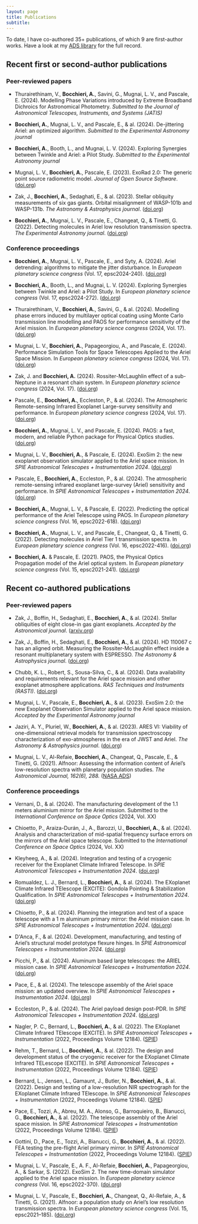 ```yaml
---
layout: page
title: Publications
subtitle:
---
```


To date, I have co-authored 35+ publications, of which 9 are first-author works. Have a look at my [ADS library](https://ui.adsabs.harvard.edu/user/libraries/Z4-J8aFXRCGsjBgtCHea2Q) for the full record.

## Recent first or second-author publications

### Peer-reviewed papers

- Thurairethinam, V., **Bocchieri, A.**, Savini, G., Mugnai, L. V., and Pascale, E. (2024).
  Modelling Phase Variations introduced by Extreme Broadband Dichroics for Astronomical Photometry. _Submitted to the Journal of Astronomical Telescopes, Instruments, and Systems (JATIS)_

- **Bocchieri, A.**, Mugnai, L. V., and Pascale, E., & al. (2024).
  De-jittering Ariel: an optimized algorithm. _Submitted to the Experimental Astronomy journal_

- **Bocchieri, A.**, Booth, L., and Mugnai, L. V. (2024).
  Exploring Synergies between Twinkle and Ariel: a Pilot Study. _Submitted to the Experimental Astronomy journal_

<!-- - **Bocchieri, A.**, Changeat, Q., Mugnai, L. V., and Pascale, E. (2024).
    taurex-emcee: automated, parallelized atmospheric retrievals with TauREx 3.1 and the emcee sampler. *Submitted to JOSS* -->

- Mugnai, L. V., **Bocchieri, A.**, Pascale, E. (2023).
  ExoRad 2.0: The generic point source radiometric model. _Journal of Open Source Software_. ([doi.org](https://doi.org/10.21105/joss.05348))

- Zak, J., **Bocchieri, A.**, Sedaghati, E., & al. (2023).
  Stellar obliquity measurements of six gas giants. Orbital misalignment of WASP-101b and WASP-131b. _The Astronomy & Astrophysics journal_. ([doi.org](https://ui.adsabs.harvard.edu/abs/2024arXiv240315631Z))

- **Bocchieri, A.**, Mugnai, L. V., Pascale, E., Changeat, Q., & Tinetti, G. (2022).
  Detecting molecules in Ariel low resolution transmission spectra. _The Experimental Astronomy journal_. ([doi.org](https://doi.org/10.1007/s10686-023-09911-x))

### Conference proceedings

- **Bocchieri, A.**, Mugnai, L. V., Pascale, E., and Syty, A. (2024).
  Ariel detrending: algorithms to mitigate the jitter disturbance. In _European planetary science congress_ (Vol. 17, epsc2024-240). ([doi.org](https://doi.org/10.5194/epsc2024-240))

- **Bocchieri, A.**, Booth, L., and Mugnai, L. V. (2024).
  Exploring Synergies between Twinkle and Ariel: a Pilot Study. In _European planetary science congress_ (Vol. 17, epsc2024-272). ([doi.org](https://doi.org/10.5194/epsc2024-272))

- Thurairethinam, V., **Bocchieri, A.**, Savini, G., & al. (2024).
  Modelling phase errors induced by multilayer optical coating using Monte Carlo transmission line modelling and PAOS for performance sensitivity of the Ariel mission. In _European planetary science congress_ (2024, Vol. 17). ([doi.org](https://doi.org/10.5194/epsc2024-1199))

- Mugnai, L. V., **Bocchieri, A.**, Papageorgiou, A., and Pascale, E. (2024).
  Performance Simulation Tools for Space Telescopes Applied to the Ariel Space Mission. In _European planetary science congress_ (2024, Vol. 17). ([doi.org](https://doi.org/10.5194/epsc2024-892))

- Zak, J. and **Bocchieri, A.** (2024).
  Rossiter-McLaughlin effect of a sub-Neptune in a resonant chain system.
  In _European planetary science congress_ (2024, Vol. 17). ([doi.org](https://doi.org/10.5194/epsc2024-47))

- Pascale, E., **Bocchieri, A.**, Eccleston, P., & al. (2024).
  The Atmospheric Remote-sensing Infrared Exoplanet Large-survey sensitivity and performance. In _European planetary science congress_ (2024, Vol. 17). ([doi.org](https://doi.org/10.5194/epsc2024-537))

- **Bocchieri, A.**, Mugnai, L. V., and Pascale, E. (2024).
  PAOS: a fast, modern, and reliable Python package for Physical Optics studies. ([doi.org](https://doi.org/10.1117/12.3018333))

- Mugnai, L. V., **Bocchieri, A.**, & Pascale, E. (2024).
  ExoSim 2: the new exoplanet observation simulator applied to the Ariel space mission. In _SPIE Astronomical Telescopes + Instrumentation 2024_. ([doi.org](https://doi.org/10.1117/12.3019036))

- Pascale, E., **Bocchieri, A.**, Eccleston, P., & al. (2024).
  The atmospheric remote-sensing infrared exoplanet large-survey (Ariel) sensitivity and performance. In _SPIE Astronomical Telescopes + Instrumentation 2024_. ([doi.org](https://doi.org/10.1117/12.3017657))

- **Bocchieri, A.**, Mugnai, L. V., & Pascale, E. (2022).
  Predicting the optical performance of the Ariel Telescope using PAOS. In _European planetary science congress_ (Vol. 16, epsc2022-618). ([doi.org](https://doi.org/10.5194/epsc2022-618))

- **Bocchieri, A.**, Mugnai, L. V., and Pascale, E., Changeat, Q., & Tinetti, G. (2022).
  Detecting molecules in Ariel Tier 1 transmission spectra. In _European planetary science congress_ (Vol. 16, epsc2022-416). ([doi.org](https://doi.org/10.5194/epsc2022-416))

- **Bocchieri, A.** & Pascale, E. (2021).
  PAOS, the Physical Optics Propagation model of the Ariel optical system. In _European planetary science congress_ (Vol. 15, epsc2021-241). ([doi.org](https://doi.org/10.5194/epsc2021-241))

## Recent co-authored publications

### Peer-reviewed papers

- Zak, J., Boffin, H., Sedaghati, E., **Bocchieri, A.**, & al. (2024).
  Stellar obliquities of eight close-in gas giant exoplanets. _Accepted by the Astronomical journal_. ([arxiv.org](https://arxiv.org/abs/2501.05615))

- Zak, J., Boffin, H., Sedaghati, E., **Bocchieri, A.**, & al. (2024).
  HD 110067 c has an aligned orbit. Measuring the Rossiter-McLaughlin effect inside a resonant multiplanetary system with ESPRESSO. _The Astronomy & Astrophysics journal_. ([doi.org](https://doi.org/10.1051/0004-6361/202450570))

- Chubb, K. L., Robert, S., Sousa-Silva, C., & al. (2024).
  Data availability and requirements relevant for the Ariel space mission and other exoplanet atmosphere applications. _RAS Techniques and Instruments (RASTI)_. ([doi.org](https://doi.org/10.1093/rasti/rzae039))

- Mugnai, L. V., Pascale, E., **Bocchieri, A.**, & al. (2023).
  ExoSim 2.0: the new Exoplanet Observation Simulator applied to the Ariel space mission. _Accepted by the Experimental Astronomy journal_

- Jaziri, A. Y., Pluriel, W., **Bocchieri, A.**, & al. (2023).
  ARES VI: Viability of one-dimensional retrieval models for transmission spectroscopy characterization of exo-atmospheres in the era of JWST and Ariel. _The Astronomy & Astrophysics journal_. ([doi.org](ttps://doi.org/10.1051/0004-6361/202347379))

- Mugnai, L. V., Al-Refaie, **Bocchieri, A.**, Changeat, Q., Pascale, E., & Tinetti, G. (2021).
  Alfnoor: Assessing the information content of Ariel’s low-resolution spectra with planetary population studies. _The Astronomical Journal, 162(6), 288._ ([NASA ADS](https://ui.adsabs.harvard.edu/abs/2021AJ....162..288M/abstract))

### Conference proceedings

- Vernani, D., & al. (2024).
  The manufacturing development of the 1.1 meters aluminium mirror for the Ariel mission. Submitted to the _International Conference on Space Optics_ (2024, Vol. XX)

- Chioetto, P., Araiza-Durán, J., A., Barozzi, U., **Bocchieri, A.**, & al. (2024). Analysis and characterization of mid-spatial frequency surface errors on the mirrors of the Ariel space telescope. Submitted to the _International Conference on Space Optics_ (2024, Vol. XX)

- Kleyheeg, A., & al. (2024).
  Integration and testing of a cryogenic receiver for the Exoplanet Climate Infrared Telescope. In _SPIE Astronomical Telescopes + Instrumentation 2024_. ([doi.org](https://doi.org/10.1117/12.3020522))

- Romualdez, L. J., Bernard, L., **Bocchieri, A.**, & al. (2024).
  The EXoplanet Climate Infrared TElescope (EXCITE): Gondola Pointing & Stabilization Qualification. In _SPIE Astronomical Telescopes + Instrumentation 2024_. ([doi.org](https://doi.org/10.1117/12.3018442))

- Chioetto, P., & al. (2024).
  Planning the integration and test of a space telescope with a 1 m aluminum primary mirror: the Ariel mission case. In _SPIE Astronomical Telescopes + Instrumentation 2024_. ([doi.org](https://doi.org/10.1117/12.3018650))

- D'Anca, F., & al. (2024).
  Development, manufacturing, and testing of Ariel’s structural model prototype flexure hinges. In _SPIE Astronomical Telescopes + Instrumentation 2024_. ([doi.org](https://doi.org/10.1117/12.3021633))

- Picchi, P., & al. (2024).
  Aluminum based large telescopes: the ARIEL mission case. In _SPIE Astronomical Telescopes + Instrumentation 2024_. ([doi.org](https://doi.org/10.1117/12.3018855))

- Pace, E., & al. (2024).
  The telescope assembly of the Ariel space mission: an updated overview. In _SPIE Astronomical Telescopes + Instrumentation 2024_. ([doi.org](https://doi.org/10.1117/12.3018735))

- Eccleston, P., & al. (2024).
  The Ariel payload design post-PDR. In _SPIE Astronomical Telescopes + Instrumentation 2024_. ([doi.org](https://doi.org/10.1117/12.3019713))

- Nagler, P. C., Bernard, L., **Bocchieri, A.**, & al. (2022).
  The EXoplanet Climate Infrared TElescope (EXCITE). In _SPIE Astronomical Telescopes + Instrumentation_ (2022, Proceedings Volume 12184). ([SPIE](https://doi.org/10.1117/12.2629373))

- Rehm, T., Bernard, L., **Bocchieri, A.**, & al. (2022).
  The design and development status of the cryogenic receiver for the EXoplanet Climate Infrared TELescope (EXCITE). In _SPIE Astronomical Telescopes + Instrumentation_ (2022, Proceedings Volume 12184). ([SPIE](https://doi.org/10.1117/12.2629588))

- Bernard, L., Jensen, L., Gamaunt, J., Butler, N., **Bocchieri, A.**, & al. (2022).
  Design and testing of a low-resolution NIR spectrograph for the EXoplanet Climate Infrared TElescope. In _SPIE Astronomical Telescopes + Instrumentation_ (2022, Proceedings Volume 12184). ([SPIE](https://doi.org/10.1117/12.2629717))

- Pace, E., Tozzi, A., Abreu, M. A., Alonso, G., Barroquieiro, B., Bianucci, G., **Bocchieri, A.**, & al. (2022).
  The telescope assembly of the Ariel space mission. In _SPIE Astronomical Telescopes + Instrumentation_ (2022, Proceedings Volume 12184). ([SPIE](https://doi.org/10.1117/12.2629432))

- Gottini, D., Pace, E., Tozzi, A., Bianucci, G., **Bocchieri, A.**, & al. (2022).
  FEA testing the pre-flight Ariel primary mirror. In _SPIE Astronomical Telescopes + Instrumentation_ (2022, Proceedings Volume 12184). ([SPIE](https://doi.org/10.1117/12.2629815))

- Mugnai, L. V., Pascale, E., A. F., Al-Refaie, **Bocchieri, A.**, Papageorgiou, A., & Sarkar, S. (2022).
  ExoSim 2. The new time-domain simulator applied to the Ariel space mission. In _European planetary science congress_ (Vol. 16, epsc2022-370). ([doi.org](https://doi.org/10.5194/epsc2022-370))

- Mugnai, L. V., Pascale, E., **Bocchieri, A.**, Changeat, Q., Al-Refaie, A., & Tinetti, G. (2021).
  Alfnoor: a population study on Ariel’s low resolution transmission spectra. In _European planetary science congress_ (Vol. 15, epsc2021–185). ([doi.org](https://doi.org/10.5194/epsc2021-185))
